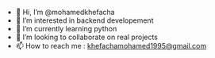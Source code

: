 - 👋 Hi, I’m @mohamedkhefacha
- 👀 I’m interested in backend developement
- 🌱 I’m currently learning python
- 💞️ I’m looking to collaborate on real projects
- 📫 How to reach me : khefachamohamed1995@gmail.com

<!---
mohamedkhefacha/mohamedkhefacha is a ✨ special ✨ repository because its `README.md` (this file) appears on your GitHub profile.
You can click the Preview link to take a look at your changes.
--->
